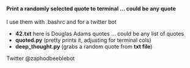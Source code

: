 #### Print a randomly selected quote to terminal ... could be any quote
I use them with .bashrc and for a twitter bot

* **42.txt** here is Douglas Adams quotes ... could be any list of quotes  
* **quoted.py** (pretty prints it, adjusting for terminal cols)  
* **deep_thought.py** (grabs a random quote from **txt file**)  

Twitter @zaphodbeeblebot  
